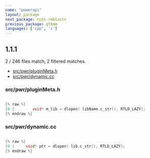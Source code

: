 ```yaml
---
name: "powerapi"
layout: package
next_package: ncbi-rmblastn
previous_package: gtkmm
languages: ['cpp', 'c']
---
```

## 1.1.1
2 / 246 files match, 2 filtered matches.

 - [src/pwr/pluginMeta.h](#srcpwrpluginmetah)
 - [src/pwr/dynamic.cc](#srcpwrdynamiccc)

### src/pwr/pluginMeta.h

```c

{% raw %}
28 |     	void* m_lib = dlopen( libName.c_str(), RTLD_LAZY);
{% endraw %}

```
### src/pwr/dynamic.cc

```cpp

{% raw %}
24 |     void* ptr = dlopen( lib.c_str(), RTLD_LAZY);
{% endraw %}

```